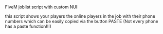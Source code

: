 FiveM joblist script with custom NUI

this script shows your players the online players in the job with their phone numbers which can be easily copied via the button PASTE (Not every phone has a paste function!!!)
